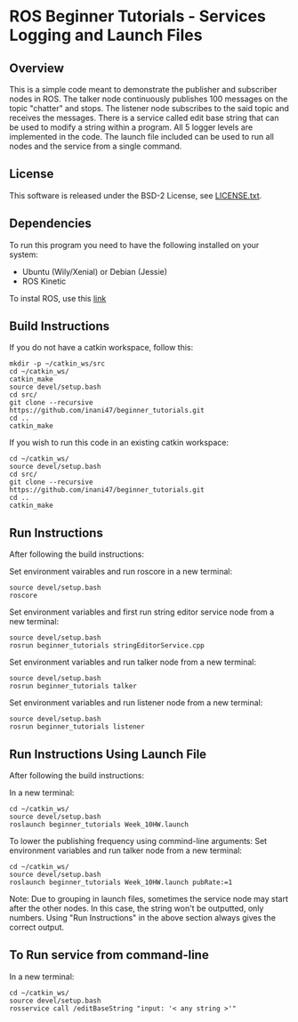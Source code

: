 # ROS Beginner Tutorials - Services Logging and Launch Files 


## Overview

This is a simple code meant to demonstrate the publisher and subscriber nodes in ROS. The talker node continuously publishes 100 messages on the topic "chatter" and stops. The listener node subscribes to the said topic and receives the messages. There is a service called edit base string that can be used to modify a string within a program. All 5 logger levels are implemented in the code. The launch file included can be used to run all nodes and the service from a single command.

## License

This software is released under the BSD-2 License, see [LICENSE.txt](LICENSE.txt).

## Dependencies

To run this program you need to have the following installed on your system:
* Ubuntu (Wily/Xenial) or Debian (Jessie)
* ROS Kinetic

To instal ROS, use this [link](http://wiki.ros.org/kinetic/Installation)

## Build Instructions
If you do not have a catkin workspace, follow this:
```
mkdir -p ~/catkin_ws/src
cd ~/catkin_ws/
catkin_make
source devel/setup.bash
cd src/
git clone --recursive https://github.com/inani47/beginner_tutorials.git
cd ..
catkin_make
```
If you wish to run this code in an existing catkin workspace:
```
cd ~/catkin_ws/
source devel/setup.bash
cd src/
git clone --recursive https://github.com/inani47/beginner_tutorials.git
cd ..
catkin_make
```
## Run Instructions 

After following the build instructions:

Set environment vairables and run roscore in a new terminal:
```
source devel/setup.bash
roscore
```
Set environment variables and first run string editor service node from a new terminal:
```
source devel/setup.bash
rosrun beginner_tutorials stringEditorService.cpp
```
Set environment variables and run talker node from a new terminal:
```
source devel/setup.bash
rosrun beginner_tutorials talker
```
Set environment variables and run listener node from a new terminal:
```
source devel/setup.bash
rosrun beginner_tutorials listener
```

## Run Instructions Using Launch File

After following the build instructions:

In a new terminal:
```
cd ~/catkin_ws/
source devel/setup.bash
roslaunch beginner_tutorials Week_10HW.launch 
```
To lower the publishing frequency using commind-line arguments:
Set environment variables and run talker node from a new terminal:
```
cd ~/catkin_ws/
source devel/setup.bash
roslaunch beginner_tutorials Week_10HW.launch pubRate:=1
```
Note: Due to grouping in launch files, sometimes the service node may start after the other nodes. In this case, the string won't be outputted, only numbers. Using "Run Instructions" in the above section always gives the correct output.

## To Run service from command-line
In a new terminal:
```
cd ~/catkin_ws/
source devel/setup.bash
rosservice call /editBaseString "input: '< any string >'" 
```

